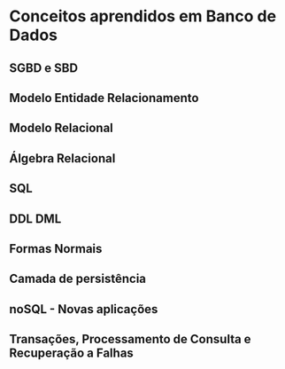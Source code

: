 # Conceitos aprendidos em Banco de Dados

## SGBD e SBD

## Modelo Entidade Relacionamento

## Modelo Relacional

## Álgebra Relacional

## SQL

## DDL DML

## Formas Normais

## Camada de persistência

## noSQL - Novas aplicações

## Transações, Processamento de Consulta e Recuperação a Falhas